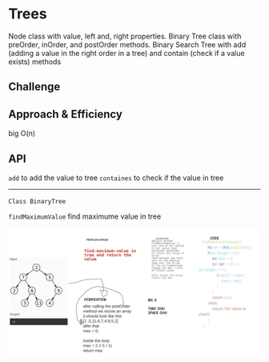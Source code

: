 # Trees
<!-- Short summary or background information -->

Node class with value, left and, right properties.
Binary Tree class with preOrder, inOrder, and postOrder methods.
Binary Search Tree with add (adding a value in the right order in a tree) and contain (check if a value exists) methods
## Challenge
<!-- Description of the challenge -->

## Approach & Efficiency
big O(n) 
## API
`add` to add the value to tree
`containes` to check if the value in tree

------------------------------------------

`Class BinaryTree` 

`findMaximumValue` find maximume value in tree 

![](../assets/cc16.jpeg)